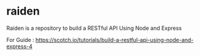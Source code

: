# raiden

Raiden is a repository to build a RESTful API Using Node and Express 

For Guide : https://scotch.io/tutorials/build-a-restful-api-using-node-and-express-4
